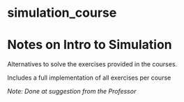 # simulation_course
<h1> Notes on Intro to Simulation </h1>

<p> Alternatives to solve the exercises provided in the courses. </p>
<p> Includes a full implementation of all exercises per course</p>

<p> <i> Note: Done at suggestion from the Professor </i></p>
